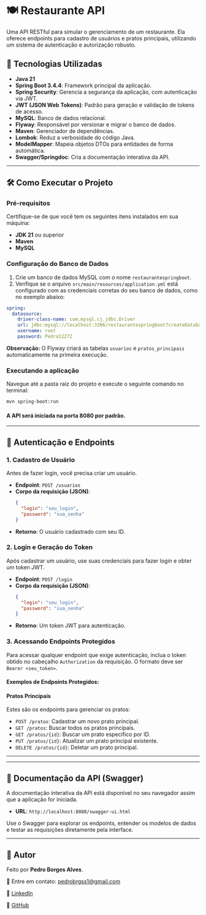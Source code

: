 # 🍽️ Restaurante API

Uma API RESTful para simular o gerenciamento de um restaurante. Ela oferece endpoints para cadastro de usuários e pratos principais, utilizando um sistema de autenticação e autorização robusto.

## 🚀 Tecnologias Utilizadas

* **Java 21**
* **Spring Boot 3.4.4**: Framework principal da aplicação.
* **Spring Security**: Gerencia a segurança da aplicação, com autenticação via JWT.
* **JWT (JSON Web Tokens)**: Padrão para geração e validação de tokens de acesso.
* **MySQL**: Banco de dados relacional.
* **Flyway**: Responsável por versionar e migrar o banco de dados.
* **Maven**: Gerenciador de dependências.
* **Lombok**: Reduz a verbosidade do código Java.
* **ModelMapper**: Mapeia objetos DTOs para entidades de forma automática.
* **Swagger/Springdoc**: Cria a documentação interativa da API.

---

## 🛠️ Como Executar o Projeto

### Pré-requisitos

Certifique-se de que você tem os seguintes itens instalados em sua máquina:

* **JDK 21** ou superior
* **Maven**
* **MySQL**

### Configuração do Banco de Dados

1.  Crie um banco de dados MySQL com o nome `restaurantespringboot`.
2.  Verifique se o arquivo `src/main/resources/application.yml` está configurado com as credenciais corretas do seu banco de dados, como no exemplo abaixo:

```yaml
spring:
  datasource:
    driver-class-name: com.mysql.cj.jdbc.Driver
    url: jdbc:mysql://localhost:3306/restaurantespringboot?createDatabaseIfNotExist=true
    username: root
    password: Pedro12272
```
**Observação:** O Flyway criará as tabelas `usuarios` e `pratos_principais` automaticamente na primeira execução.

### Executando a aplicação
Navegue até a pasta raiz do projeto e execute o seguinte comando no terminal:
```bash
mvn spring-boot:run
```
#### A API será iniciada na porta 8080 por padrão.
---

## 🔑 Autenticação e Endpoints

### 1. Cadastro de Usuário

Antes de fazer login, você precisa criar um usuário.

* **Endpoint**: `POST /usuarios`
* **Corpo da requisição (JSON)**:
    ```json
    {
      "login": "seu_login",
      "password": "sua_senha"
    }
    ```
* **Retorno**: O usuário cadastrado com seu ID.

### 2. Login e Geração do Token

Após cadastrar um usuário, use suas credenciais para fazer login e obter um token JWT.

* **Endpoint**: `POST /login`
* **Corpo da requisição (JSON)**:
    ```json
    {
      "login": "seu_login",
      "password": "sua_senha"
    }
    ```
* **Retorno**: Um token JWT para autenticação.

### 3. Acessando Endpoints Protegidos

Para acessar qualquer endpoint que exige autenticação, inclua o token obtido no cabeçalho `Authorization` da requisição. O formato deve ser `Bearer <seu_token>`.

#### Exemplos de Endpoints Protegidos:
#### Pratos Principais

Estes são os endpoints para gerenciar os pratos:

* `POST /pratos`: Cadastrar um novo prato principal.
* `GET /pratos`: Buscar todos os pratos principais.
* `GET /pratos/{id}`: Buscar um prato específico por ID.
* `PUT /pratos/{id}`: Atualizar um prato principal existente.
* `DELETE /pratos/{id}`: Deletar um prato principal.

---

---

## 📖 Documentação da API (Swagger)

A documentação interativa da API está disponível no seu navegador assim que a aplicação for iniciada.

* **URL**: `http://localhost:8080/swagger-ui.html`

Use o Swagger para explorar os endpoints, entender os modelos de dados e testar as requisições diretamente pela interface.

---
##  👤 Autor
Feito por **Pedro Borges Alves**.

📧 Entre em contato: pedrobrgss1@gmail.com

🔗 [LinkedIn](www.linkedin.com/in/pedro-borges-alves-ab328a290)

📂 [GitHub](https://github.com/Pedrobrgss)
